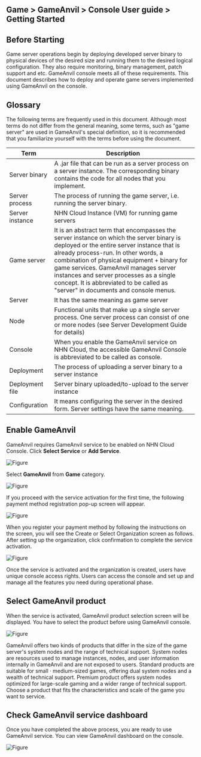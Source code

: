 ## Game > GameAnvil > Console User guide > Getting Started

## Before Starting

Game server operations begin by deploying developed server binary to physical devices of the desired size and running them to the desired logical configuration. They also require monitoring, binary management, patch support and etc. GameAnvil console meets all of these requirements. This document describes how to deploy and operate game servers implemented using GameAnvil on the console.


## Glossary

The following terms are frequently used in this document. Although most terms do not differ from the general meaning, some terms, such as "game server" are used in GameAnvil's special definition, so it is recommended that you familiarize yourself with the terms before using the document.

| Term      | Description                                                                                                                                                                                      |
|---------|-----------------------------------------------------------------------------------------------------------------------------------------------------------------------------------------|
| Server binary | A .jar file that can be run as a server process on a server instance. The corresponding binary contains the code for all nodes that you implement.                                                                                                             |
| Server process | The process of running the game server, i.e. running the server binary.                                                                                                                                                  |
| Server instance | NHN Cloud Instance (VM) for running game servers                                                                                                                                                      |
| Game server   | It is an abstract term that encompasses the server instance on which the server binary is deployed or the entire server instance that is already process-run. In other words, a combination of physical equipment + binary for game services. GameAnvil manages server instances and server processes as a single concept. It is abbreviated to be called as "server" in documents and console menus. |
| Server      | It has the same meaning as game server                                                                                                                                                                           |
| Node      | Functional units that make up a single server process. One server process can consist of one or more nodes (see Server Development Guide for details)                                                                                                           |
| Console      | When you enable the GameAnvil service on NHN Cloud, the accessible GameAnvil Console is abbreviated to be called as console.                                                                                                              |
| Deployment      | The process of uploading a server binary to a server instance                                                                                                                                                              |
| Deployment file   | Server binary uploaded/to-upload to the server instance                                                                                                                                                              |
| Configuration      | It means configuring the server in the desired form. Server settings have the same meaning.                                                                                                                                    |


## Enable GameAnvil

GameAnvil requires GameAnvil service to be enabled on NHN Cloud Console. Click **Select Service** or **Add Service**.

![Figure](https://static.toastoven.net/prod_gameanvil/images/console/getting-started/activation-1.png)

Select **GameAnvil** from **Game** category.

![Figure](https://static.toastoven.net/prod_gameanvil/images/console/getting-started/activation-2.png)

If you proceed with the service activation for the first time, the following payment method registration pop-up screen will appear.

![Figure](https://static.toastoven.net/prod_gameanvil/images/console/getting-started/activation-3-1.png)

When you register your payment method by following the instructions on the screen, you will see the Create or Select Organization screen as follows. After setting up the organization, click confirmation to complete the service activation.

![Figure](https://static.toastoven.net/prod_gameanvil/images/console/getting-started/org-and-project.png)

Once the service is activated and the organization is created, users have unique console access rights. Users can access the console and set up and manage all the features you need during operational phase.

## Select GameAnvil product 

When the service is activated, GameAnvil product selection screen will be displayed. You have to select the product before using GameAnvil console.

![Figure](https://static.toastoven.net/prod_gameanvil/images/console/getting-started/activated-1-1.png)

GameAnvil offers two kinds of products that differ in the size of the game server's system nodes and the range of technical support. System nodes are resources used to manage instances, nodes, and user information internally in GameAnvil and are not exposed to users.
Standard products are suitable for small · medium-sized games, offering dual system nodes and a wealth of technical support. Premium product offers system nodes optimized for large-scale gaming and a wider range of technical support. Choose a product that fits the characteristics and scale of the game you want to service.

## Check GameAnvil service dashboard

Once you have completed the above process, you are ready to use GameAnvil service. You can view GameAnvil dashboard on the console.

![Figure](https://static.toastoven.net/prod_gameanvil/images/console/getting-started/console-dashboard.png)